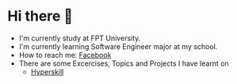 # Hi there 👋

  - I'm currently study at FPT University.
  - I'm currently learning Software Engineer major at my school.
  - How to reach me: [Facebook](https://www.facebook.com/wh1t3bl3/)
  - There are some Excercises, Topics and Projects I have learnt on 
      - [Hyperskill](https://hyperskill.org)
